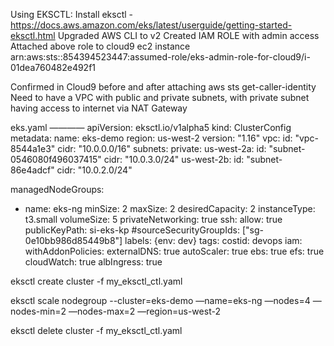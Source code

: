 
Using EKSCTL:
Install eksctl - https://docs.aws.amazon.com/eks/latest/userguide/getting-started-eksctl.html
Upgraded AWS CLI to v2
Created IAM ROLE with admin access 
Attached above role to cloud9 ec2 instance
arn:aws:sts::854394523447:assumed-role/eks-admin-role-for-cloud9/i-01dea760482e492f1
 
Confirmed in Cloud9 before and after attaching
aws sts get-caller-identity
Need to have a VPC with public and private subnets, with private subnet having access to internet via NAT Gateway 
 
eks.yaml
————
apiVersion: eksctl.io/v1alpha5
kind: ClusterConfig
metadata:
  name: eks-demo
  region: us-west-2
  version: "1.16"
vpc:
  id: "vpc-8544a1e3"
  cidr: "10.0.0.0/16"
  subnets:
    private:
      us-west-2a:
          id: "subnet-0546080f496037415"
          cidr: "10.0.3.0/24"
      us-west-2b:
          id: "subnet-86e4adcf"
          cidr: "10.0.2.0/24"
 
managedNodeGroups:
  - name: eks-ng
    minSize: 2
    maxSize: 2
    desiredCapacity: 2
    instanceType: t3.small
    volumeSize: 5
    privateNetworking: true
    ssh:
      allow: true
      publicKeyPath: si-eks-kp
      #sourceSecurityGroupIds: ["sg-0e10bb986d85449b8"]
    labels: {env: dev}
    tags:
      costid: devops
    iam:
      withAddonPolicies:
        externalDNS: true
        autoScaler: true
        ebs: true
        efs: true
        cloudWatch: true
        albIngress: true
 
eksctl create cluster -f my_eksctl_ctl.yaml
 
eksctl scale nodegroup --cluster=eks-demo —name=eks-ng —nodes=4 —nodes-min=2 —nodes-max=2 —region=us-west-2
 
eksctl delete cluster -f my_eksctl_ctl.yaml
